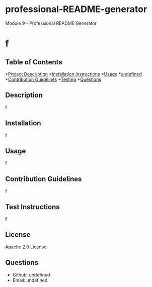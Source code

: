 # professional-README-generator
Module 9 - Professional README Generator
# f

  ## Table of Contents
  *[Project Description](#description)
  *[Installation Instructions](#installation)
  *[Usage](#useage)
  *[undefined](#License)
  *[Contribution Guidelines](#contributing)
  *[Testing](#tests)
  *[Questions](#questions)

  ## Description
  f
  ## Installation
  f
  ## Usage
  f
  ## Contribution Guidelines
  f
  ## Test Instructions
  f
  ## License 
  Apache 2.0 License
  ## Questions
  - Github: undefined
  - Email: undefined
  